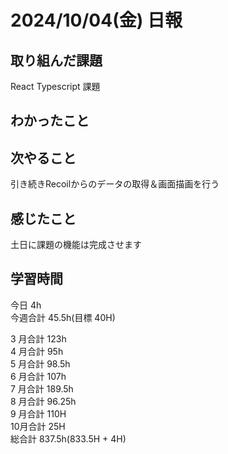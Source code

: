 # 2024/10/04(金) 日報

## 取り組んだ課題
React Typescript 課題


## わかったこと


## 次やること
引き続きRecoilからのデータの取得＆画面描画を行う

## 感じたこと
土日に課題の機能は完成させます

## 学習時間

今日 4h
<br />
今週合計 45.5h(目標 40H)
<br />

3 月合計 123h
<br />
4 月合計 95h
<br />
5 月合計 98.5h
<br />
6 月合計 107h
<br />
7 月合計 189.5h
<br />
8 月合計 96.25h
<br />
9 月合計 110H
<br />
10月合計 25H
<br />
総合計 837.5h(833.5H + 4H)
